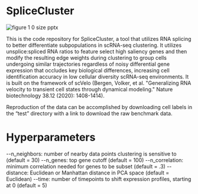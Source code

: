 # SpliceCluster

![figure 1 0 size pptx](https://github.com/Lamb-Laboratory/SpliceCluster/assets/88998113/49f1342f-547b-41f9-8fc3-6cdf6aeccec4)

This is the code repository for SpliceCluster, a tool that utilizes RNA splicing to better differentiate subpopulations in scRNA-seq clustering. It utilizes unsplice:spliced RNA ratios to feature select high saliency genes and then modify the resulting edge weights during clustering to group cells undergoing similar trajectories regardless of noisy differential gene expression that occludes key biological differences, increasing cell identification accuracy in low cellular diversity scRNA-seq environments. It is built on the framework of scVelo (Bergen, Volker, et al. "Generalizing RNA velocity to transient cell states through dynamical modeling." Nature biotechnology 38.12 (2020): 1408-1414). 

Reproduction of the data can be accomplished by downloading cell labels in the “test” directory with a link to download the raw benchmark data.

# Hyperparameters 

--n_neighbors: number of nearby data points clustering is sensitive to (default = 30)
--n_genes: top gene cutoff (default = 100)
--n_correlation: minimum correlation needed for genes to be subset (default = .3)
--distance: Euclidean or Manhattan distance in PCA space (default = Euclidean)
--time: number of timepoints to shift expression profiles, starting at 0 (default = 5) 

